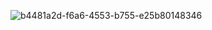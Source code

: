 ![b4481a2d-f6a6-4553-b755-e25b80148346](https://github.com/user-attachments/assets/12e83fcc-9def-4005-8fea-c2f4238a17ce)
